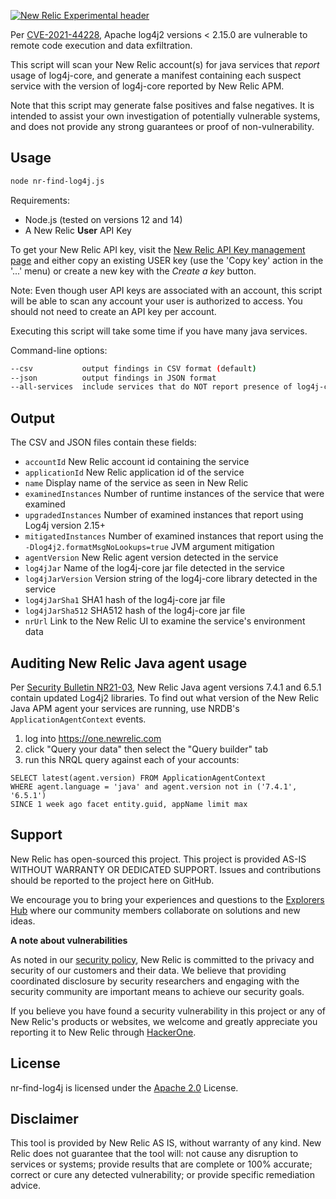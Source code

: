 [![New Relic Experimental header](https://github.com/newrelic/opensource-website/raw/master/src/images/categories/Experimental.png)](https://opensource.newrelic.com/oss-category/#new-relic-experimental)

Per [CVE-2021-44228](https://nvd.nist.gov/vuln/detail/CVE-2021-44228), Apache log4j2 versions < 2.15.0 are vulnerable to remote code execution and data exfiltration.

This script will scan your New Relic account(s) for java services that *report* usage of log4j-core, and generate a manifest containing each suspect service with the version of log4j-core reported by New Relic APM.

Note that this script may generate false positives and false negatives. It is intended to assist your own investigation of potentially vulnerable systems, and does not provide any strong guarantees or proof of non-vulnerability.

## Usage

```sh
node nr-find-log4j.js
```

Requirements:

* Node.js (tested on versions 12 and 14)
* A New Relic **User** API Key

To get your New Relic API key, visit the
[New Relic API Key management page](https://one.newrelic.com/launcher/api-keys-ui.launcher) 
and either copy an existing USER key (use the 'Copy key' action in the '...' menu)
or create a new key with the *Create a key* button.

Note: Even though user API keys are associated with an account, this script will be able to scan any account your user is authorized to access. You should not need to create an API key per account.

Executing this script will take some time if you have many java services.

Command-line options:

```sh
--csv           output findings in CSV format (default)
--json          output findings in JSON format
--all-services  include services that do NOT report presence of log4j-core
```

## Output

The CSV and JSON files contain these fields:

* `accountId`           New Relic account id containing the service
* `applicationId`       New Relic application id of the service
* `name`                Display name of the service as seen in New Relic
* `examinedInstances`   Number of runtime instances of the service that were examined
* `upgradedInstances`   Number of examined instances that report using Log4j version 2.15+
* `mitigatedInstances`  Number of examined instances that report using the `-Dlog4j2.formatMsgNoLookups=true` JVM argument mitigation
* `agentVersion`        New Relic agent version detected in the service
* `log4jJar`            Name of the log4j-core jar file detected in the service
* `log4jJarVersion`     Version string of the log4j-core library detected in the service
* `log4jJarSha1`        SHA1 hash of the log4j-core jar file
* `log4jJarSha512`      SHA512 hash of the log4j-core jar file
* `nrUrl`               Link to the New Relic UI to examine the service's environment data

## Auditing New Relic Java agent usage

Per [Security Bulletin NR21-03](https://docs.newrelic.com/docs/security/new-relic-security/security-bulletins/security-bulletin-nr21-03/), New Relic Java agent versions 7.4.1 and 6.5.1 contain updated Log4j2 libraries. To find out what version of the New Relic Java APM agent your services are running, use NRDB's `ApplicationAgentContext` events.

1. log into https://one.newrelic.com
2. click "Query your data" then select the "Query builder" tab
3. run this NRQL query against each of your accounts:

```nrql
SELECT latest(agent.version) FROM ApplicationAgentContext 
WHERE agent.language = 'java' and agent.version not in ('7.4.1', '6.5.1') 
SINCE 1 week ago facet entity.guid, appName limit max
```

## Support

New Relic has open-sourced this project. This project is provided AS-IS WITHOUT WARRANTY OR DEDICATED SUPPORT. Issues and contributions should be reported to the project here on GitHub.

We encourage you to bring your experiences and questions to the [Explorers Hub](https://discuss.newrelic.com) where our community members collaborate on solutions and new ideas.

**A note about vulnerabilities**

As noted in our [security policy](../../security/policy), New Relic is committed to the privacy and security of our customers and their data. We believe that providing coordinated disclosure by security researchers and engaging with the security community are important means to achieve our security goals.

If you believe you have found a security vulnerability in this project or any of New Relic's products or websites, we welcome and greatly appreciate you reporting it to New Relic through [HackerOne](https://hackerone.com/newrelic).

## License

nr-find-log4j is licensed under the [Apache 2.0](http://apache.org/licenses/LICENSE-2.0.txt) License.

## Disclaimer

This tool is provided by New Relic AS IS, without warranty of any kind. New Relic does not guarantee that the tool will: not cause any disruption to services or systems; provide results that are complete or 100% accurate; correct or cure any detected vulnerability; or provide specific remediation advice.
